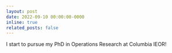 ```yaml
---
layout: post
date: 2022-09-10 00:00:00-0000
inline: true
related_posts: false
---
```


I start to pursue my PhD in Operations Research at Columbia IEOR!

